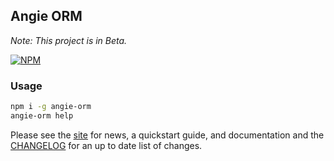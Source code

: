 ## Angie ORM
*Note: This project is in Beta.*

<!-- TODO add badges -->
<!-- ![build status](https://travis-ci.org/benderTheCrime/angie-orm.svg?branch=debug-travis "build status")
![iojs support](https://img.shields.io/badge/iojs-1.7.1+-brightgreen.svg "iojs support")
![node support](https://img.shields.io/badge/node-0.12.0+-brightgreen.svg "node support")
![code coverage](https://rawgit.com/benderTheCrime/angie-orm/master/svg/coverage.svg "code coverage")
![npm downloads](https://img.shields.io/npm/dm/angie-orm.svg "npm downloads") -->

[![NPM](https://nodei.co/npm/angie-orm.png?downloads=true&downloadRank=true&stars=true)](https://nodei.co/npm/angie-orm/)

### Usage
```bash
npm i -g angie-orm
angie-orm help
```

Please see the [site](http://benderthecrime.github.io/angie/#/about) for news, a quickstart guide, and documentation and the [CHANGELOG](https://github.com/benderTheCrime/angie/blob/master/CHANGELOG.md) for an up to date list of changes.

